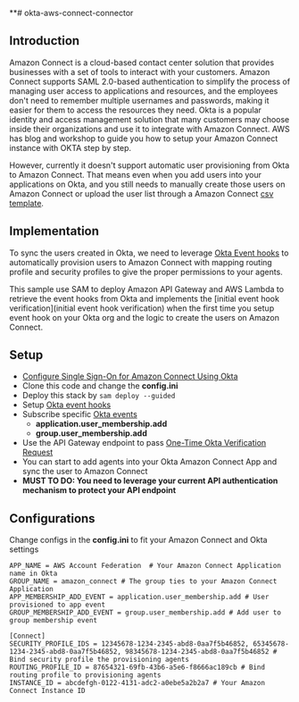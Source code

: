 **# okta-aws-connect-connector
## Introduction
Amazon Connect is a cloud-based contact center solution that provides businesses with a set of tools to interact with your customers. Amazon Connect supports SAML 2.0-based authentication to  simplify the process of managing user access to applications and resources, and the employees don't need to remember multiple usernames and passwords, making it easier for them to access the resources they need. Okta is a popular identity and access management solution that many customers may choose inside their organizations and use it to integrate with Amazon Connect. AWS has blog and workshop to guide you how to setup your Amazon Connect instance with OKTA step by step.

However, currently it doesn't support automatic user provisioning from Okta to Amazon Connect. That means even when you add users into your applications on Okta, and you still needs to manually create those users on Amazon Connect or upload the user list through a Amazon Connect [csv template](https://docs.aws.amazon.com/connect/latest/adminguide/user-management.html#add-users-in-bulk).

## Implementation
To sync the users created in Okta, we need to leverage [Okta Event hooks](https://help.okta.com/en-us/Content/Topics/automation-hooks/event-hooks-main.htm) to automatically provision users to Amazon Connect with mapping routing profile and security profiles to give the proper permissions to your agents.

This sample use SAM to deploy Amazon API Gateway and AWS Lambda to retrieve the event hooks from Okta and implements the [initial event hook verification](initial event hook verification) when the first time you setup event hook on your Okta org and the logic to create the users on Amazon Connect.

## Setup
* [Configure Single Sign-On for Amazon Connect Using Okta](https://aws.amazon.com/blogs/contact-center/configure-single-sign-on-for-amazon-connect-using-okta/)
* Clone this code and change the **config.ini**
* Deploy this stack by `sam deploy --guided`
* Setup [Okta event hooks](https://help.okta.com/en-us/Content/Topics/automation-hooks/event-hooks-main.htm)
* Subscribe specific [Okta events](https://developer.okta.com/docs/reference/api/event-types/)
  * **application.user_membership.add**
  * **group.user_membership.add**
* Use the API Gateway endpoint to pass [One-Time Okta Verification Request](https://developer.okta.com/docs/concepts/event-hooks/#one-time-verification-request)
* You can start to add agents into your Okta Amazon Connect App and sync the user to Amazon Connect
* **MUST TO DO: You need to leverage your current API authentication mechanism to protect your API endpoint**

## Configurations
Change configs in the **config.ini** to fit your Amazon Connect and Okta settings

```[OKTA]
APP_NAME = AWS Account Federation  # Your Amazon Connect Application name in Okta
GROUP_NAME = amazon_connect # The group ties to your Amazon Connect Application
APP_MEMBERSHIP_ADD_EVENT = application.user_membership.add # User provisioned to app event
GROUP_MEMBERSHIP_ADD_EVENT = group.user_membership.add # Add user to group membership event

[Connect]
SECURITY_PROFILE_IDS = 12345678-1234-2345-abd8-0aa7f5b46852, 65345678-1234-2345-abd8-0aa7f5b46852, 98345678-1234-2345-abd8-0aa7f5b46852 # Bind security profile the provisioning agents
ROUTING_PROFILE_ID = 87654321-69fb-43b6-a5e6-f8666ac189cb # Bind routing profile to provisioning agents
INSTANCE_ID = abcdefgh-0122-4131-adc2-a0ebe5a2b2a7 # Your Amazon Connect Instance ID
```
